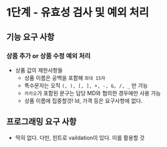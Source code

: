 # 1단계 - 유효성 검사 및 예외 처리
## 기능 요구 사항
### 상품 추가 or 상품 수정 예외 처리
- 상품 값의 제한사항들
  - 상품 이름은 공백을 포함해 `최대 15자`
  - 특수문자는 오직 `(, ), [, ], +, -, &, /, _` 만 가능
  - `카카오`가 포함된 문구는 담당 MD와 협의한 경우에만 사용 가능
  - 상품 이름에 집중할것! Id, 가격 등은 요구사항에 없다. 
## 프로그래밍 요구 사항
- 딱히 없다. 다만, 힌트로 vaildation이 있다. 이를 활용할 것